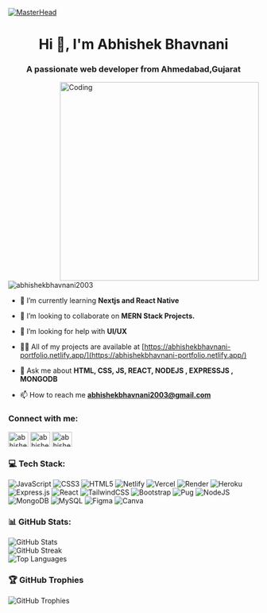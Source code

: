[![MasterHead](https://img.freepik.com/free-vector/development-typographic-header-presenting-content-web-pages-website-layout-composition-color-development-idea-computer-technology-flat-vector-illustration_613284-2493.jpg?t=st=1716622530~exp=1716626130~hmac=6f5b4adb3a224caf1014a654f7f8ce5c50e150be95bbd7f34482a0d3c18fd8d5&w=1060)](https://abhishekbhavnani-portfolio.netlify.app/)
<h1 align="center">Hi 👋, I'm Abhishek Bhavnani</h1>
<h3 align="center">A passionate web developer from Ahmedabad,Gujarat</h3>
<img align="right" alt="Coding" width="400" src="https://camo.githubusercontent.com/7de37139d0b4c1ce40865e799b446c0e963a3dd8fb68d239707237c40604fa3d/68747470733a2f2f63646e2e6472696262626c652e636f6d2f75736572732f3733303730332f73637265656e73686f74732f363538313234332f6176656e746f2e676966">

<p align="left"> <img src="https://komarev.com/ghpvc/?username=abhishekbhavnani2003&label=Profile%20views&color=0e75b6&style=flat" alt="abhishekbhavnani2003" /> </p>

- 🌱 I’m currently learning **Nextjs and React Native**

- 👯 I’m looking to collaborate on **MERN Stack Projects.**

- 🤝 I’m looking for help with **UI/UX**

- 👨‍💻 All of my projects are available at [https://abhishekbhavnani-portfolio.netlify.app/](https://abhishekbhavnani-portfolio.netlify.app/)

- 💬 Ask me about **HTML, CSS, JS, REACT, NODEJS , EXPRESSJS , MONGODB**

- 📫 How to reach me **abhishekbhavnani2003@gmail.com**


<h3 align="left">Connect with me:</h3>
<p align="left">
<a href="https://www.linkedin.com/in/abhishek-bhavnani/" target="blank"><img align="center" src="https://raw.githubusercontent.com/rahuldkjain/github-profile-readme-generator/master/src/images/icons/Social/linked-in-alt.svg" alt="abhishek bhavnani" height="30" width="40" /></a>
<a href="https://instagram.com/abhishek_bhavnani/" target="blank"><img align="center" src="https://raw.githubusercontent.com/rahuldkjain/github-profile-readme-generator/master/src/images/icons/Social/instagram.svg" alt="abhishek_bhavnani" height="30" width="40" /></a>
<a href="https://www.leetcode.com/abhishekbhavnani" target="blank"><img align="center" src="https://raw.githubusercontent.com/rahuldkjain/github-profile-readme-generator/master/src/images/icons/Social/leet-code.svg" alt="abhishekbhavnani" height="30" width="40" /></a>
</p>

<h3>💻 Tech Stack:</h3>
<p>
  <img src="https://img.shields.io/badge/javascript-%23323330.svg?style=for-the-badge&logo=javascript&logoColor=%23F7DF1E" alt="JavaScript" />
  <img src="https://img.shields.io/badge/css3-%231572B6.svg?style=for-the-badge&logo=css3&logoColor=white" alt="CSS3" />
  <img src="https://img.shields.io/badge/html5-%23E34F26.svg?style=for-the-badge&logo=html5&logoColor=white" alt="HTML5" />
  <img src="https://img.shields.io/badge/netlify-%23000000.svg?style=for-the-badge&logo=netlify&logoColor=#00C7B7" alt="Netlify" />
  <img src="https://img.shields.io/badge/vercel-%23000000.svg?style=for-the-badge&logo=vercel&logoColor=white" alt="Vercel" />
  <img src="https://img.shields.io/badge/Render-%46E3B7.svg?style=for-the-badge&logo=render&logoColor=white" alt="Render" />
  <img src="https://img.shields.io/badge/heroku-%23430098.svg?style=for-the-badge&logo=heroku&logoColor=white" alt="Heroku" />
  <img src="https://img.shields.io/badge/express.js-%23404d59.svg?style=for-the-badge&logo=express&logoColor=%2361DAFB" alt="Express.js" />
  <img src="https://img.shields.io/badge/react-%2320232a.svg?style=for-the-badge&logo=react&logoColor=%2361DAFB" alt="React" />
  <img src="https://img.shields.io/badge/tailwindcss-%2338B2AC.svg?style=for-the-badge&logo=tailwind-css&logoColor=white" alt="TailwindCSS" />
  <img src="https://img.shields.io/badge/bootstrap-%238511FA.svg?style=for-the-badge&logo=bootstrap&logoColor=white" alt="Bootstrap" />
  <img src="https://img.shields.io/badge/Pug-FFF?style=for-the-badge&logo=pug&logoColor=A86454" alt="Pug" />
  <img src="https://img.shields.io/badge/node.js-6DA55F?style=for-the-badge&logo=node.js&logoColor=white" alt="NodeJS" />
  <img src="https://img.shields.io/badge/MongoDB-%234ea94b.svg?style=for-the-badge&logo=mongodb&logoColor=white" alt="MongoDB" />
  <img src="https://img.shields.io/badge/mysql-4479A1.svg?style=for-the-badge&logo=mysql&logoColor=white" alt="MySQL" />
  <img src="https://img.shields.io/badge/figma-%23F24E1E.svg?style=for-the-badge&logo=figma&logoColor=white" alt="Figma" />
  <img src="https://img.shields.io/badge/Canva-%2300C4CC.svg?style=for-the-badge&logo=Canva&logoColor=white" alt="Canva" />
</p>

<h3>📊 GitHub Stats:</h3>
<p>
  <img src="https://github-readme-stats.vercel.app/api?username=AbhishekBhavnani2003&theme=dark&hide_border=false&include_all_commits=false&count_private=false" alt="GitHub Stats" />
  <br/>
  <img src="https://github-readme-streak-stats.herokuapp.com/?user=AbhishekBhavnani2003&theme=dark&hide_border=false" alt="GitHub Streak" />
  <br/>
  <img src="https://github-readme-stats.vercel.app/api/top-langs/?username=AbhishekBhavnani2003&theme=dark&hide_border=false&include_all_commits=false&count_private=false&layout=compact" alt="Top Languages" />
</p>

<h3>🏆 GitHub Trophies</h3>
<p>
  <img src="https://github-profile-trophy.vercel.app/?username=AbhishekBhavnani2003&theme=radical&no-frame=false&no-bg=true&margin-w=4" alt="GitHub Trophies" />
</p>



